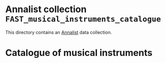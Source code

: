 # Annalist collection `FAST_musical_instruments_catalogue`

This directory contains an [Annalist](http://annalist.net) data collection.

# Catalogue of musical instruments


